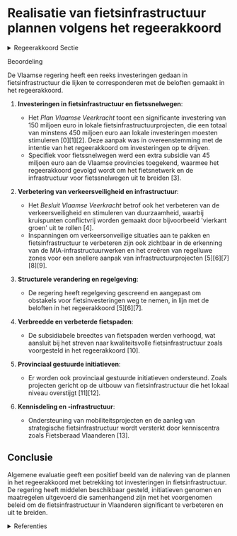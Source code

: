 # Realisatie van fietsinfrastructuur plannen volgens het regeerakkoord

<details>
        <summary>Regeerakkoord Sectie </summary>
        <p>1.3 Fiets We trekken de investeringen in fietsinfrastructuur verder op. In 2019 investeren we minstens 150 miljoen euro en daarna volgen we een steil groeipad naar 300 miljoen euro voor fietsinfra-structuur. De hogere fietsinvesteringen van de vorige bestuursperiode hebben reeds een sneeuw-baleffect in gang gezet: meer investeringen zorgen voor meer fietsinfrastructuur in goede staat die meer mensen laat fietsen waardoor er nog meer investeringen gevraagd worden. Door nog meer middelen te voorzien voor fietsinfra-structuur stimuleren we nog meer mensen om de fiets te nemen, ook voor woon-werk- en woon-school-verplaatsingen. We focussen niet alleen op het verbeteren van de bestaande infrastructuur, maar ook op het wegwerken van de onveilige, ontbrekende, en oncomfortabele schakels in het fietsnetwerk. Een geïntegreerd Vlaams netwerk van hoogkwali-tatieve, brede en verkeersveilige fietspaden en -snelwegen verbindt woonkernen, scholen en belangrijke tewerkstellingspolen en speelt zo optimaal in op het hoog potentieel aan fietsge-bruik voor woon-werk- en woon-schoolverplaat-singen. Specifiek voor bedrijventerreinen aan gewestwegen investeren we in vraaggerichte ontsluiting via collectief vervoer en fietsverbin-dingen. We realiseren samen met de lokale overheden in de vervoerregio’s een gezamenlijke programme-ring, die erop gericht is om het volledige fietsnet-werk veilig, comfortabel en leesbaar te maken. We voeren de investeringen in het fietsnetwerk (Bovenlokaal Functioneel Fietsroutenetwerk) op en maken de stads- en dorpskernen fietsvriende-lijk. We versterken het Fietsfonds en vereenvou-digen de procedures. Ook lokale fietsprojecten die geen deel uitmaken van het BFF maar wel de gemeentegrenzen overstijgen moeten evenzeer gesteund kunnen worden. De aanleg van kwalitatieve fietsinfrastructuur is van groot maatschappelijk belang. De snelle(re) realisatie van die fietsinvesteringen wordt dan ook prioritair behandeld binnen het Geïntegreerd Investeringsprogramma van het beleidsdomein MOW. Naar analogie met de beslissing van de Vlaamse regering om fietssnelwegen te beschouwen als projecten ‘van groot openbaar belang’ - waardoor het makkelijker wordt om bijvoorbeeld fietsinfrastructuur aan te leggen in natuurgebied - screenen we alle regelgeving op zoek naar obstakels die fietsinvesteringen vandaag nodeloos afremmen. Er zal meer gefietst worden wanneer dit veilig kan. We maken kruispunten daarom waar moge-lijk in functie van veiligheid en doorstroming, conflictvrij onder andere door ‘vierkant groen’ uit te rollen op geschikte kruispunten en we werken zwarte punten voor fietsers versneld weg. Fietspaden worden conform gemaakt, zijn kwali-teitsvol en goed onderhouden. We passen het lichtplan van AWV aan zodat onze fietspaden voldoende verlicht worden en zorgen voor actieve detectiesystemen inzake doorstroming We gaan voor een gebiedsdekkend systeem van fietsdeelsystemen en kwaliteitsvolle fietsenstal-lingen aan haltes en mobipunten. Open data, geïntegreerde routeplanners en één geïntegreerde kaart maken fietsdelen aantrekkelijker. Het projectteam binnen het beleidsdomein MOW wordt gereorganiseerd en garandeert de realisa-ties, inclusief het wegwerken van de onveilige, ontbrekende, en oncomfortabele schakels in de fietsverbindingen, op het terrein. </p>
        </details> 

Beoordeling

De Vlaamse regering heeft een reeks investeringen gedaan in fietsinfrastructuur die lijken te corresponderen met de beloften gemaakt in het regeerakkoord. 

1. **Investeringen in fietsinfrastructuur en fietssnelwegen**: 
   - Het *Plan Vlaamse Veerkracht* toont een significante investering van 150 miljoen euro in lokale fietsinfrastructuurprojecten, die een totaal van minstens 450 miljoen euro aan lokale investeringen moesten stimuleren \[0\]\[1\]\[2\]. Deze aanpak was in overeenstemming met de intentie van het regeerakkoord om investeringen op te drijven.
   - Specifiek voor fietssnelwegen werd een extra subsidie van 45 miljoen euro aan de Vlaamse provincies toegekend, waarmee het regeerakkoord gevolgd wordt om het fietsnetwerk en de infrastructuur voor fietssnelwegen uit te breiden \[3\].

2. **Verbetering van verkeersveiligheid en infrastructuur**: 
   - Het *Besluit Vlaamse Veerkracht* betrof ook het verbeteren van de verkeersveiligheid en stimuleren van duurzaamheid, waarbij kruispunten conflictvrij worden gemaakt door bijvoorbeeld 'vierkant groen' uit te rollen \[4\]. 
   - Inspanningen om verkeersonveilige situaties aan te pakken en fietsinfrastructuur te verbeteren zijn ook zichtbaar in de erkenning van de MIA-infrastructuurwerken en het creëren van regelluwe zones voor een snellere aanpak van infrastructuurprojecten \[5\]\[6\]\[7\]\[8\]\[9\].

3. **Structurele verandering en regelgeving**: 
   - De regering heeft regelgeving gescreend en aangepast om obstakels voor fietsinvesteringen weg te nemen, in lijn met de beloften in het regeerakkoord \[5\]\[6\]\[7\].

4. **Verbreedde en verbeterde fietspaden**:
   - De subsidiabele breedtes van fietspaden werden verhoogd, wat aansluit bij het streven naar kwaliteitsvolle fietsinfrastructuur zoals voorgesteld in het regeerakkoord \[10\].

5. **Provinciaal gestuurde initiatieven**:
   - Er worden ook provinciaal gestuurde initiatieven ondersteund. Zoals projecten gericht op de uitbouw van fietsinfrastructuur die het lokaal niveau overstijgt \[11\]\[12\].

6. **Kennisdeling en -infrastructuur**: 
   - Ondersteuning van mobiliteitsprojecten en de aanleg van strategische fietsinfrastructuur wordt versterkt door kenniscentra zoals Fietsberaad Vlaanderen \[13\].

## Conclusie

Algemene evaluatie geeft een positief beeld van de naleving van de plannen in het regeerakkoord met betrekking tot investeringen in fietsinfrastructuur. De regering heeft middelen beschikbaar gesteld, initiatieven genomen en maatregelen uitgevoerd die samenhangend zijn met het voorgenomen beleid om de fietsinfrastructuur in Vlaanderen significant te verbeteren en uit te breiden.

<details>
        <summary> Referenties</summary>
        **[\[0\]](https://beslissingenvlaamseregering.vlaanderen.be/?search=Plan%20Vlaamse%20Veerkracht%3A%20projectsubsidie%20fietsinfrastructuur%20Vlaamse%20gemeenten&dateOption=select&startDate=2021-02-26T09%3A00%3A00Z&endDate=2021-02-26T09%3A00%3A00Z)** : **(2021-02-26)** Plan Vlaamse Veerkracht: projectsubsidie fietsinfrastructuur Vlaamse gemeenten 

**[\[1\]](https://beslissingenvlaamseregering.vlaanderen.be/?search=Plan%20Vlaamse%20Veerkracht%3A%20projectsubsidie%20aan%20Vlaamse%20gemeenten%20voor%20fietsinfrastructuur&dateOption=select&startDate=2022-07-08T08%3A00%3A00Z&endDate=2022-07-08T08%3A00%3A00Z)** : **(2022-07-08)** Plan Vlaamse Veerkracht: projectsubsidie aan Vlaamse gemeenten voor fietsinfrastructuur 

**[\[2\]](https://beslissingenvlaamseregering.vlaanderen.be/?search=Plan%20Vlaamse%20Veerkracht%3A%20wijziging%20subsidiebesluit%20aan%20de%20Vlaamse%20gemeenten%20voor%20investeringen%20in%20fietsinfrastructuur&dateOption=select&startDate=2022-12-16T09%3A00%3A00Z&endDate=2022-12-16T09%3A00%3A00Z)** : **(2022-12-16)** Plan Vlaamse Veerkracht: wijziging subsidiebesluit aan de Vlaamse gemeenten voor investeringen in fietsinfrastructuur 

**[\[3\]](https://beslissingenvlaamseregering.vlaanderen.be/?search=Plan%20Vlaamse%20Veerkracht%3A%20projectsubsidie%20Vlaamse%20provincies%20voor%20investeringen%20in%20fietssnelwegen&dateOption=select&startDate=2022-07-15T08%3A00%3A00Z&endDate=2022-07-15T08%3A00%3A00Z)** : **(2022-07-15)** Plan Vlaamse Veerkracht: projectsubsidie Vlaamse provincies voor investeringen in fietssnelwegen 

**[\[4\]](https://beslissingenvlaamseregering.vlaanderen.be/?search=Plan%20Vlaamse%20Veerkracht%3A%20inzetten%20middelen%20beleidsdomein%20MOW&dateOption=select&startDate=2021-03-05T09%3A00%3A00Z&endDate=2021-03-05T09%3A00%3A00Z)** : **(2021-03-05)** Plan Vlaamse Veerkracht: inzetten middelen beleidsdomein MOW 

**[\[5\]](https://beslissingenvlaamseregering.vlaanderen.be/?search=Erkenning%20MIA-infrastructuurwerken%20als%20specifieke%20situatie%20rond%20experimentregelgeving%20en%20regelluwe%20zone%20voor%20het%20wegwerken%20van%20verkeersonveilige%20situaties%20en%20de%20verbetering%20van%20fietsinfrastructuur&dateOption=select&startDate=2021-04-02T08%3A00%3A00Z&endDate=2021-04-02T08%3A00%3A00Z)** : **(2021-04-02)** Erkenning MIA-infrastructuurwerken als specifieke situatie rond experimentregelgeving en regelluwe zone voor het wegwerken van verkeersonveilige situaties en de verbetering van fietsinfrastructuur 

**[\[6\]](https://beslissingenvlaamseregering.vlaanderen.be/?search=Bekrachtigingsdecreet%20MIA-infrastructuurwerken%20als%20specifieke%20situatie%20van%20experimentregelgeving%20en%20regelluwe%20zone%20voor%20het%20wegwerken%20van%20verkeersonveilige%20situaties%20en%20verbetering%20fietsinfrastructuur&dateOption=select&startDate=2021-09-03T10%3A00%3A00Z&endDate=2021-09-03T10%3A00%3A00Z)** : **(2021-09-03)** Bekrachtigingsdecreet MIA-infrastructuurwerken als specifieke situatie van experimentregelgeving en regelluwe zone voor het wegwerken van verkeersonveilige situaties en verbetering fietsinfrastructuur 

**[\[7\]](https://beslissingenvlaamseregering.vlaanderen.be/?search=Bekrachtigingsdecreet%20MIA-infrastructuurwerken%20als%20specifieke%20situatie%20van%20experimentregelgeving%20en%20regelluwe%20zone%20voor%20het%20wegwerken%20van%20verkeersonveilige%20situaties%20en%20verbetering%20fietsinfrastructuur&dateOption=select&startDate=2021-06-18T08%3A00%3A00Z&endDate=2021-06-18T08%3A00%3A00Z)** : **(2021-06-18)** Bekrachtigingsdecreet MIA-infrastructuurwerken als specifieke situatie van experimentregelgeving en regelluwe zone voor het wegwerken van verkeersonveilige situaties en verbetering fietsinfrastructuur 

**[\[8\]](https://beslissingenvlaamseregering.vlaanderen.be/?search=Erkenning%20MIA-infrastructuurwerken%20als%20specifieke%20situatie%20rond%20experimentregelgeving%20en%20regelluwe%20zone%20voor%20het%20wegwerken%20van%20verkeersonveilige%20situaties%20en%20de%20verbetering%20van%20fietsinfrastructuur&dateOption=select&startDate=2021-05-28T08%3A00%3A00Z&endDate=2021-05-28T08%3A00%3A00Z)** : **(2021-05-28)** Erkenning MIA-infrastructuurwerken als specifieke situatie rond experimentregelgeving en regelluwe zone voor het wegwerken van verkeersonveilige situaties en de verbetering van fietsinfrastructuur 

**[\[9\]](https://beslissingenvlaamseregering.vlaanderen.be/?search=Bekrachtigingsdecreet%20MIA-infrastructuurwerken%20als%20specifieke%20situatie%20van%20experimentregelgeving%20en%20regelluwe%20zone%20voor%20het%20wegwerken%20van%20verkeersonveilige%20situaties%20en%20verbetering%20fietsinfrastructuur&dateOption=select&startDate=2021-10-22T08%3A00%3A00Z&endDate=2021-10-22T08%3A00%3A00Z)** : **(2021-10-22)** Bekrachtigingsdecreet MIA-infrastructuurwerken als specifieke situatie van experimentregelgeving en regelluwe zone voor het wegwerken van verkeersonveilige situaties en verbetering fietsinfrastructuur 

**[\[10\]](https://beslissingenvlaamseregering.vlaanderen.be/?search=Wijziging%20regels%20financiering%20en%20samenwerking%20mobiliteitsbeleid%3A%20verhoging%20subsidiabele%20breedtes%20van%20zowel%20eenrichtings-%20als%20tweerichtingsfietspaden&dateOption=select&startDate=2023-12-15T09%3A00%3A00Z&endDate=2023-12-15T09%3A00%3A00Z)** : **(2023-12-15)** Wijziging regels financiering en samenwerking mobiliteitsbeleid: verhoging subsidiabele breedtes van zowel eenrichtings- als tweerichtingsfietspaden 

**[\[11\]](https://beslissingenvlaamseregering.vlaanderen.be/?search=Gemeente%20Kaprijke%3A%20subsidie%20realisatie%20fietstunnel%20kruispunt%20N49/F423&dateOption=select&startDate=2023-12-15T09%3A00%3A00Z&endDate=2023-12-15T09%3A00%3A00Z)** : **(2023-12-15)** Gemeente Kaprijke: subsidie realisatie fietstunnel kruispunt N49/F423 

**[\[12\]](https://beslissingenvlaamseregering.vlaanderen.be/?search=Provincie%20Oost-Vlaanderen%3A%20subsidie%20fietsbrug%20Deinze&dateOption=select&startDate=2023-12-15T09%3A00%3A00Z&endDate=2023-12-15T09%3A00%3A00Z)** : **(2023-12-15)** Provincie Oost-Vlaanderen: subsidie fietsbrug Deinze 

**[\[13\]](https://beslissingenvlaamseregering.vlaanderen.be/?search=Overeenkomst%20en%20subsidie%20Fietsberaad%20Vlaanderen&dateOption=select&startDate=2023-04-21T08%3A00%3A00Z&endDate=2023-04-21T08%3A00%3A00Z)** : **(2023-04-21)** Overeenkomst en subsidie Fietsberaad Vlaanderen 
        </details> 

